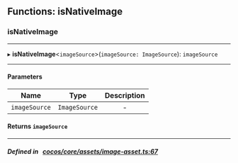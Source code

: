 ## Functions: isNativeImage

### isNativeImage


___
▸ **isNativeImage**<`imageSource`\>(`imageSource: ImageSource`): `imageSource`
___


#### Parameters

| Name | Type | Description |
| :------: | :------: | :------: |
| `imageSource` | `ImageSource` | - |

#### Returns `imageSource` 
___


##### Defined in &nbsp;   [cocos/core/assets/image-asset.ts:67](https://github.com/cocos-creator/engine/blob/c7bf6b8a9/cocos/core/assets/image-asset.ts#L67)&nbsp;

